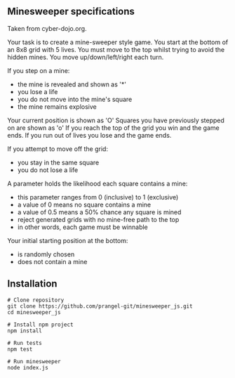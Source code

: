 ## Minesweeper specifications

Taken from cyber-dojo.org.

Your task is to create a mine-sweeper style game.
You start at the bottom of an 8x8 grid with 5 lives.
You must move to the top whilst trying to avoid the hidden mines.
You move up/down/left/right each turn.

If you step on a mine:

- the mine is revealed and shown as '*'
- you lose a life
- you do not move into the mine's square
- the mine remains explosive

Your current position is shown as 'O'
Squares you have previously stepped on are shown as 'o'
If you reach the top of the grid you win and the game ends.
If you run out of lives you lose and the game ends.

If you attempt to move off the grid:
- you stay in the same square
- you do not lose a life

A parameter holds the likelihood each square contains a mine:

- this parameter ranges from 0 (inclusive) to 1 (exclusive)
- a value of 0 means no square contains a mine
- a value of 0.5 means a 50% chance any square is mined
- reject generated grids with no mine-free path to the top
- in other words, each game must be winnable

Your initial starting position at the bottom:
- is randomly chosen
- does not contain a mine

## Installation

```console
# Clone repository
git clone https://github.com/prangel-git/minesweeper_js.git
cd minesweeper_js

# Install npm project
npm install

# Run tests
npm test

# Run minesweeper
node index.js
```